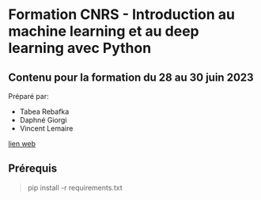 # Formation CNRS - Introduction au machine learning et au deep learning avec Python

## Contenu pour la formation du 28 au 30 juin 2023

Préparé par:
- Tabea Rebafka
- Daphné Giorgi
- Vincent Lemaire 

[lien web](https://cnrsformation.cnrs.fr/introduction-machine-learning-deep-learning-avec-python?axe=160)

## Prérequis

> pip install -r requirements.txt
